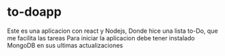# to-doapp
Este es una aplicacion con react y Nodejs, Donde hice una lista to-Do, que me facilita las tareas
Para iniciar la aplicacion debe tener instalado MongoDB en sus ultimas actualizaciones
